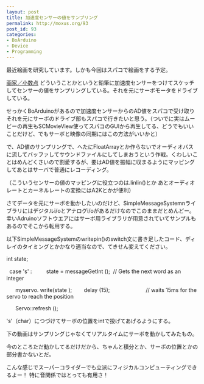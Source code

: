 ```yaml
---
layout: post
title: 加速度センサーの値をサンプリング
permalink: http://moxus.org/93
post_id: 93
categories: 
- BoArduino
- Device
- Programming
---
```


最近絵画を研究しています。しかも今回はスパコで絵画をする予定。

[画家／小数点](http://www.moxuse.org/blog/index.php?itemid=176)
どういうことかというと鉛筆に加速度センサーをつけてスケッチしてセンサーの値をサンプリングしている。それを元にサーボモータをドライブしている。

せっかくBoArduinoがあるので加速度センサーからのAD値をスパコで受け取りそれを元にサーボのドライブ部もスパコで行きたいと思う。（ついでに実はムービーの再生もSCMovieView使ってスパコのGUIから再生してる、どうでもいいことだけど、でもサーボと映像の同期にはこの方法がいいかと）

で、AD値のサンプリングで、へたにFloatArrayとか作らないでオーディオバスに流してバッファしてサウンドファイルにしてしまおうという作戦。くわしいことはめんどくさいので割愛するが、要はAD値を振幅に収まるようにマッピングしてあとはサーバで普通にレコーディング。

（こういうセンサーの値のマッピングに役立つのは.linlin()とか
あとオーディオレートとカーネルレートの変換にはA2Kとかが便利）

さてデータを元にサーボを動かしたいのだけど、SimpleMessageSystemnライブラリにはデジタルi/oとアナログi/oがあるだけなのでこのままだとめんどー。
幸いAdruinoソフトウエアにはサーボ用ライブラリが用意されていてサンプルもあるのでそこから転用する。

以下SimpleMessageSystemのwritepin()のswitch文に書き足したコード、ディレイのタイミングとかかなり適当なので、てきせん変えてください。

int state;

  case 
's' : 
    　state = messageGetInt
();  
// Gets the next word as an integer

      myservo.
write(state
); 
      delay
(15);                       
// waits 15ms for the servo to reach the position 

      
Servo::refresh
();
 

's'（char）につづけてサーボの位置をintで投げてあげるようにする。

下の動画はサンプリングじゃなくてリアルタイムにサーボを動かしてみたもの。

今のところただ動かしてるだけだから、ちゃんと積分とか、サーボの位置とかの部分書かないとだ。




こんな感じでスーパーコライダーでも立派にフィジカルコンピューティングできるよー！
特に音関係ではとっても有用さ！